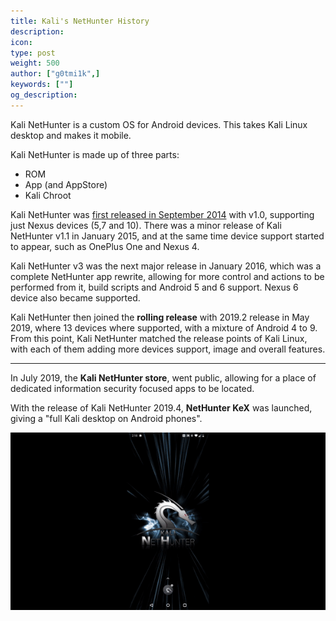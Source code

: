 ```yaml
---
title: Kali's NetHunter History
description:
icon:
type: post
weight: 500
author: ["g0tmi1k",]
keywords: [""]
og_description:
---
```


Kali NetHunter is a custom OS for Android devices. This takes Kali Linux desktop and makes it mobile.

Kali NetHunter is made up of three parts:

- ROM
- App (and AppStore)
- Kali Chroot

Kali NetHunter was [first released in September 2014](https://twitter.com/kalilinux/status/514404154933260288) with v1.0, supporting just Nexus devices (5,7 and 10). There was a minor release of Kali NetHunter v1.1 in January 2015, and at the same time device support started to appear, such as OnePlus One and Nexus 4.

Kali NetHunter v3 was the next major release in January 2016, which was a complete NetHunter app rewrite, allowing for more control and actions to be performed from it, build scripts and Android 5 and 6 support. Nexus 6 device also became supported.

Kali NetHunter then joined the **rolling release** with 2019.2 release in May 2019, where 13 devices where supported, with a mixture of Android 4 to 9. From this point, Kali NetHunter matched the release points of Kali Linux, with each of them adding more devices support, image and overall features.

- - -

In July 2019, the **Kali NetHunter store**, went public, allowing for a place of dedicated information security focused apps to be located.

With the release of Kali NetHunter 2019.4, **NetHunter KeX** was launched, giving a "full Kali desktop on Android phones".

![](kali-kex-theme.gif)
